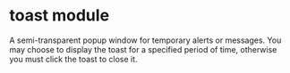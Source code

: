 # toast module

A semi-transparent popup window for temporary alerts or messages. You may choose to display the toast for a specified period of time, otherwise you must click the toast to close it.
